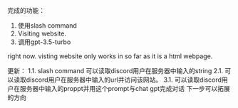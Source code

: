 完成的功能：
1. 使用slash command
2. Visiting website.
3. 调用gpt-3.5-turbo

right now. visting website only works in so far as it is a html webpage.

更新：
1.1. slash command 可以读取discord用户在服务器中输入的string
2.1. 可以读取discord用户在服务器中输入的url并访问该网站。
3.1. 可以读取discord用户在服务器中输入的proppt并用这个prompt与chat gpt完成对话
下一步可以拓展的方向